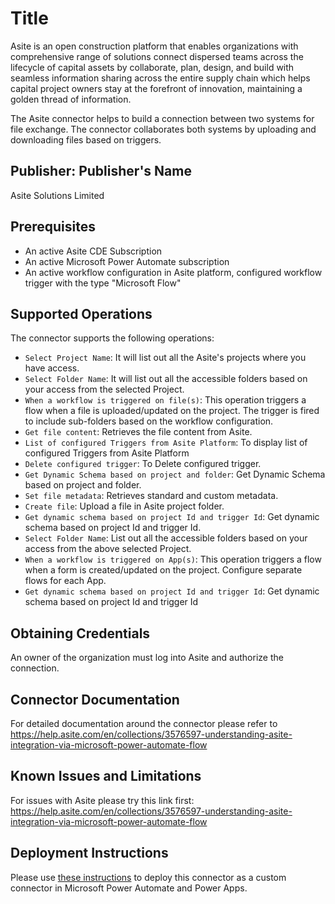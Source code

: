 # Title
Asite is an open construction platform that enables organizations with comprehensive range of solutions connect dispersed teams across the lifecycle of capital assets by collaborate, plan, design, and build with seamless information sharing across the entire supply chain which helps capital project owners stay at the forefront of innovation, maintaining a golden thread of information.

The Asite connector helps to build a connection between two systems for file exchange. The connector collaborates both systems by uploading and downloading files based on triggers.

## Publisher: Publisher's Name
Asite Solutions Limited

## Prerequisites
- An active Asite CDE Subscription
- An active Microsoft Power Automate subscription
- An active workflow configuration in Asite platform, configured workflow trigger with the type "Microsoft Flow"

## Supported Operations

The connector supports the following operations:

- `Select Project Name`: It will list out all the Asite's projects where you have access.
- `Select Folder Name`: It will list out all the accessible folders based on your access from the selected Project.
- `When a workflow is triggered on file(s)`: This operation triggers a flow when a file is uploaded/updated on the project. The trigger is fired to include sub-folders based on the workflow configuration.
- `Get file content`: Retrieves the file content from Asite.
- `List of configured Triggers from Asite Platform`: To display list of configured Triggers from Asite Platform
- `Delete configured trigger`: To Delete configured trigger.
- `Get Dynamic Schema based on project and folder`: Get Dynamic Schema based on project and folder.
- `Set file metadata`: Retrieves standard and custom metadata.
- `Create file`: Upload a file in Asite project folder.
- `Get dynamic schema based on project Id and trigger Id`: Get dynamic schema based on project Id and trigger Id.
- `Select Folder Name`: List out all the accessible folders based on your access from the above selected Project.
- `When a workflow is triggered on App(s)`: This operation triggers a flow when a form is created/updated on the project. Configure separate flows for each App.
- `Get dynamic schema based on project Id and trigger Id`: Get dynamic schema based on project Id and trigger Id


## Obtaining Credentials
An owner of the organization must log into Asite and authorize the connection.

## Connector Documentation
For detailed documentation around the connector please refer to
https://help.asite.com/en/collections/3576597-understanding-asite-integration-via-microsoft-power-automate-flow

## Known Issues and Limitations
For issues with Asite please try this link first: https://help.asite.com/en/collections/3576597-understanding-asite-integration-via-microsoft-power-automate-flow


## Deployment Instructions
Please use [these instructions](https://docs.microsoft.com/en-us/connectors/custom-connectors/paconn-cli) to deploy this connector as a custom connector in Microsoft Power Automate and Power Apps.

